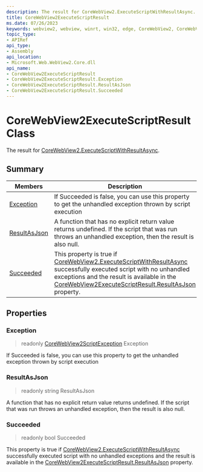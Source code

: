 ```yaml
---
description: The result for CoreWebView2.ExecuteScriptWithResultAsync.
title: CoreWebView2ExecuteScriptResult
ms.date: 07/26/2023
keywords: webview2, webview, winrt, win32, edge, CoreWebView2, CoreWebView2Controller, browser control, edge html, CoreWebView2ExecuteScriptResult
topic_type:
- APIRef
api_type:
- Assembly
api_location:
- Microsoft.Web.WebView2.Core.dll
api_name:
- CoreWebView2ExecuteScriptResult
- CoreWebView2ExecuteScriptResult.Exception
- CoreWebView2ExecuteScriptResult.ResultAsJson
- CoreWebView2ExecuteScriptResult.Succeeded
---
```


# CoreWebView2ExecuteScriptResult Class



The result for [CoreWebView2.ExecuteScriptWithResultAsync](corewebview2.md#executescriptwithresultasync).

## Summary

Members|Description
--|--
[Exception](#exception) | If Succeeded is false, you can use this property to get the unhandled exception thrown by script execution
[ResultAsJson](#resultasjson) | A function that has no explicit return value returns undefined. If the script that was run throws an unhandled exception, then the result is also null.
[Succeeded](#succeeded) | This property is true if [CoreWebView2.ExecuteScriptWithResultAsync](corewebview2.md#executescriptwithresultasync) successfully executed script with no unhandled exceptions and the result is available in the [CoreWebView2ExecuteScriptResult.ResultAsJson](corewebview2executescriptresult.md#resultasjson) property.

## Properties

### Exception

> readonly  [CoreWebView2ScriptException](corewebview2scriptexception.md) Exception

If Succeeded is false, you can use this property to get the unhandled exception thrown by script execution

### ResultAsJson

> readonly  string ResultAsJson

A function that has no explicit return value returns undefined. If the script that was run throws an unhandled exception, then the result is also null.

### Succeeded

> readonly  bool Succeeded

This property is true if [CoreWebView2.ExecuteScriptWithResultAsync](corewebview2.md#executescriptwithresultasync) successfully executed script with no unhandled exceptions and the result is available in the [CoreWebView2ExecuteScriptResult.ResultAsJson](corewebview2executescriptresult.md#resultasjson) property.




